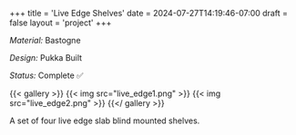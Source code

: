 +++
title = 'Live Edge Shelves'
date = 2024-07-27T14:19:46-07:00
draft = false
layout = 'project'
+++

_Material:_ Bastogne

_Design:_ Pukka Built

_Status:_ Complete ✅

<!--more-->

{{< gallery >}}
    {{< img src="live_edge1.png" >}}
    {{< img src="live_edge2.png" >}}
{{</ gallery >}}

A set of four live edge slab blind mounted shelves.
